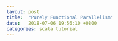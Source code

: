 ```yaml
---
layout: post
title:  "Purely Functional Parallelism"
date:   2018-07-06 19:56:10 +0800
categories: scala tutorial
---
```


